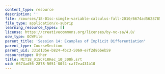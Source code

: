 ```yaml
---
content_type: resource
description: ''
file: /courses/18-01sc-single-variable-calculus-fall-2010/6674ad562878505180f4caf7ea431b10_MIT18_01SCF10Rec_10_300k.vtt
file_type: application/x-subrip
learning_resource_types: []
license: https://creativecommons.org/licenses/by-nc-sa/4.0/
ocw_type: OCWFile
parent_title: 'Session 14: Examples of Implicit Differentiation'
parent_type: CourseSection
parent_uid: 331d135e-b824-4bc3-5069-e7f2d86beb59
resourcetype: Other
title: MIT18_01SCF10Rec_10_300k.srt
uid: 6674ad56-2878-5051-80f4-caf7ea431b10
---
```

